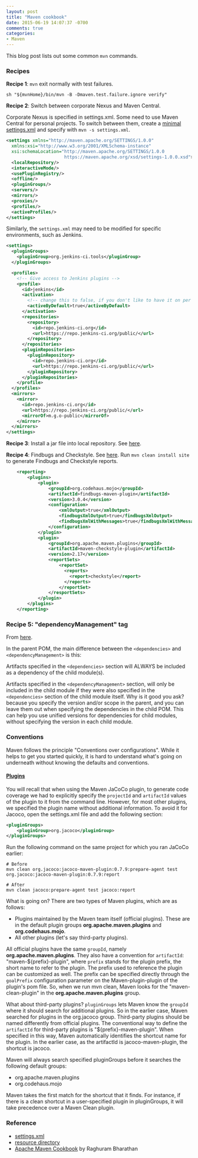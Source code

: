 ```yaml
---
layout: post
title: "Maven cookbook"
date: 2015-06-19 14:07:37 -0700
comments: true
categories:
- Maven 
---
```


This blog post lists out some common `mvn` commands.

<!--more-->

### Recipes

**Recipe 1**: `mvn` exit normally with test failures.

``` plain Exit normally with test failure
sh "${mvnHome}/bin/mvn -B -Dmaven.test.failure.ignore verify"
```

**Recipe 2**: Switch between corporate Nexus and Maven Central.

Corporate Nexus is specified in settings.xml. Some need to use Maven Central for personal projects.
To switch between them, create a [minimal settings.xml](https://maven.apache.org/settings.html) and specify with `mvn -s settings.xml`.

``` xml Minimal settings.xml
<settings xmlns="http://maven.apache.org/SETTINGS/1.0.0"
  xmlns:xsi="http://www.w3.org/2001/XMLSchema-instance"
  xsi:schemaLocation="http://maven.apache.org/SETTINGS/1.0.0
                      https://maven.apache.org/xsd/settings-1.0.0.xsd">
  <localRepository/>
  <interactiveMode/>
  <usePluginRegistry/>
  <offline/>
  <pluginGroups/>
  <servers/>
  <mirrors/>
  <proxies/>
  <profiles/>
  <activeProfiles/>
</settings>
```

Similarly, the `settings.xml` may need to be modified for specific environments, such as Jenkins.

``` xml Jenkins settings.xml
<settings>
  <pluginGroups>
    <pluginGroup>org.jenkins-ci.tools</pluginGroup>
  </pluginGroups>

  <profiles>
    <!-- Give access to Jenkins plugins -->
    <profile>
      <id>jenkins</id>
      <activation>
        <!-- change this to false, if you don't like to have it on per default -->
        <activeByDefault>true</activeByDefault> 
      </activation>
      <repositories>
        <repository>
          <id>repo.jenkins-ci.org</id>
          <url>https://repo.jenkins-ci.org/public/</url>
        </repository>
      </repositories>
      <pluginRepositories>
        <pluginRepository>
          <id>repo.jenkins-ci.org</id>
          <url>https://repo.jenkins-ci.org/public/</url>
        </pluginRepository>
      </pluginRepositories>
    </profile>
  </profiles>
  <mirrors>
    <mirror>
      <id>repo.jenkins-ci.org</id>
      <url>https://repo.jenkins-ci.org/public/</url>
      <mirrorOf>m.g.o-public</mirrorOf>
    </mirror>
  </mirrors>
</settings>
```

**Recipe 3**: Install a jar file into local repository. See [here](http://tdongsi.github.io/blog/2015/11/17/pushing-local-jar-file-into-your-local-maven-m2-repository/).

**Recipe 4**: Findbugs and Checkstyle. See [here](https://www.safaribooksonline.com/library/view/continuous-integration-ci/9781491986547/video307702.html).
Run `mvn clean install site` to generate Findbugs and Checkstyle reports. 

``` xml Adding Findbugs and Checkstyle
    <reporting>
        <plugins>
            <plugin>
                <groupId>org.codehaus.mojo</groupId>
                <artifactId>findbugs-maven-plugin</artifactId>
                <version>3.0.4</version>
                <configuration>
                    <xmlOutput>true</xmlOutput>
                    <findbugsXmlOutput>true</findbugsXmlOutput>
                    <findbugsXmlWithMessages>true</findbugsXmlWithMessages>
                </configuration>
            </plugin>
            <plugin>
                <groupId>org.apache.maven.plugins</groupId>
                <artifactId>maven-checkstyle-plugin</artifactId>
                <version>2.17</version>
                <reportSets>
                    <reportSet>
                      <reports>
                        <report>checkstyle</report>
                      </reports>
                    </reportSet>
                </resportSets>
            </plugin>
        </plugins>
    </reporting>
```

### Recipe 5: "dependencyManagement" tag

From [here](https://stackoverflow.com/questions/2619598/differences-between-dependencymanagement-and-dependencies-in-maven).

In the parent POM, the main difference between the `<dependencies>` and `<dependencyManagement>` is this:

Artifacts specified in the `<dependencies>` section will ALWAYS be included as a dependency of the child module(s).

Artifacts specified in the `<dependencyManagement>` section, will only be included in the child module if they were also specified in the `<dependencies>` section of the child module itself. 
Why is it good you ask? because you specify the version and/or scope in the parent, and you can leave them out when specifying the dependencies in the child POM. 
This can help you use unified versions for dependencies for child modules, without specifying the version in each child module.


### Conventions

Maven follows the principle "Conventions over configurations".
While it helps to get you started quickly, it is hard to understand what's going on underneath without knowing the defaults and conventions.

#### [Plugins](https://www.safaribooksonline.com/library/view/apache-maven-cookbook/9781785286124/ch08s04.html) 

You will recall that when using the Maven JaCoCo plugin, to generate code coverage we had to explicitly specify the `projectId` and `artifactId` values of the plugin to it from the command line. 
However, for most other plugins, we specified the plugin name without additional information.
To avoid it for Jacoco, open the settings.xml file and add the following section:

``` xml
<pluginGroups>
    <pluginGroup>org.jacoco</pluginGroup>
</pluginGroups>
```

Run the following command on the same project for which you ran JaCoCo earlier:

``` plain
# Before
mvn clean org.jacoco:jacoco-maven-plugin:0.7.9:prepare-agent test org.jacoco:jacoco-maven-plugin:0.7.9:report

# After
mvn clean jacoco:prepare-agent test jacoco:report
```

What is going on? There are two types of Maven plugins, which are as follows:

* Plugins maintained by the Maven team itself (official plugins). These are in the default plugin groups **org.apache.maven.plugins** and **org.codehaus.mojo**.
* All other plugins (let's say third-party plugins).

All official plugins have the same `groupId`, namely **org.apache.maven.plugins**. 
They also have a convention for `artifactId`: "maven-${prefix}-plugin", where `prefix` stands for the plugin prefix, the short name to refer to the plugin.
The prefix used to reference the plugin can be customized as well. 
The prefix can be specified directly through the `goalPrefix` configuration parameter on the Maven-plugin-plugin of the plugin's pom file.
So, when we run mvn clean, Maven looks for the "maven-clean-plugin" in the **org.apache.maven.plugins** group.

What about third-party plugins? `pluginGroups` lets Maven know the `groupId` where it should search for additional plugins. 
So in the earlier case, Maven searched for plugins in the org.jacoco group.
Third-party plugins should be named differently from official plugins. 
The conventional way to define the `artifactId` for third-party plugins is "${prefix}-maven-plugin". 
When specified in this way, Maven automatically identifies the shortcut name for the plugin. 
In the earlier case, as the artifactId is jacoco-maven-plugin, the shortcut is jacoco.

Maven will always search specified pluginGroups before it searches the following default groups:

* org.apache.maven.plugins
* org.codehaus.mojo

Maven takes the first match for the shortcut that it finds. 
For instance, if there is a clean shortcut in a user-specified plugin in pluginGroups, it will take precedence over a Maven Clean plugin.

### Reference

* [settings.xml](https://maven.apache.org/settings.html)
* [resource directory](http://maven.apache.org/plugins/maven-resources-plugin/examples/resource-directory.html)
* [Apache Maven Cookbook](https://www.safaribooksonline.com/library/view/apache-maven-cookbook/9781785286124/ch08s04.html) by Raghuram Bharathan